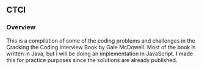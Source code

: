 ## CTCI

### Overview
This is a compilation of some of the coding problems and challenges in the Cracking the Coding Interview Book by Gale McDowell. Most of the book is written in Java, but I will be doing an implementation in JavaScript. I made this for practice purposes since the solutions are already published.
